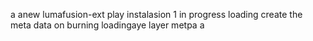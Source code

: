 a anew lumafusion-ext
play
instalasion 1
in progress
loading
create the meta
data on burning
loadingaye
layer
metpa
a
